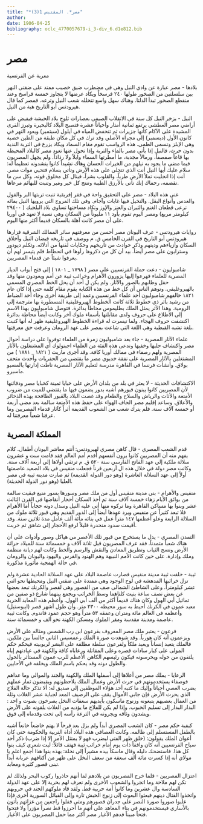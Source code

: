 ```yaml
---
title: "*مصر*. المقتبس 1(3)"
author: 
date: 1906-04-25
bibliography: oclc_4770057679-i_3-div_6.d1e812.bib
---
```




#  مصر 


 معربة عن الفرنسية 

 بلادها - مصر عبارة عن وادي النيل وهي في مضطرب ضيق خصيب ممتد على ضفتي النهر بين سلسلتين من الصخور طولها  ٢٤٠  فرسخاً ويكاد عرضها لا يتجاوز  خمسة  فراسخ وعند منقطع الصخور تبدأ الدلتا. وهناك سهل واسع تتخلله شعب النيل وترعه. فمصر كما قال هيرودتس أبو التاريخ هبة من النيل. 

 النيل - يزخر النيل كل سنة في الانقلاب الصيفي بعصارات ثلوج بلاد الحبشة فيفيض على أراضي مصر العطشى يرتفع  ثمانية  أمتار وأحياناً  عشرة  فتصبح البلاد كالبحيرة وتبرز القرى المشيدة على الآكام كأنها جزيرات ثم تنخفض المياه في أيلول (سبتمبر) ويعود النهر في كانون الأول (ديسمبر) إلى مجراه الأصلي وقد ترك في كل مكان طبقة من الطين خصبة وهي الإبلز وتسمى الطمي. هذه الرواسب تقوم مقام السماد ويكاد يزرع في التربة الندية بدون حرث. فالنيل إذا يأتي مصر بالماء والتربة وإذا تحول عنها تعود   مصر كالبلاد المحيطة بها قاعاً صفصفاً، ورمالاً مجدبة، ما أمطرتها السماء وابلاً ولا رذاذاً. ولم يجهل المصريون فيما مضى ما يجود به نيلهم من الخيرات الحسان وهاك نشيداً كانوا ينشدونه تعظيماً له: سلام عليك أيها النيل أنت الذي تتجلى على هذه الأرض وتأتي بسلام فتحيي موات مصر. أنت إذا انجليت تملأ الأرض طرباً، والقلوب بشراً، فينال كل مخلوق قوته، وكل سن ما تقضمه، رحماك إنك تأتي بالأرزق الطيبة وتنتج كل خير ومير وتنبت للبهائم مرعاها. 

 غنى هذه البلاد - مصر على التحقيق واحة في قفر إفريقية تنبت تربتها البر والفول والعدس وأنواع البقل. والنخيل فيها غابات وآجام. وفي تلك المروج التي يرويها النيل بمائه ترعى قطعان الغنم والثيران والعنز والإوز وتكاد مساحتها تساوي بلاد البلجيك (  ٢٩٤٠٠  كيلومتر مربع) ومصر اليوم تقوم بأود  ١١  مليوناً من السكان وهي نسبة لا تعهد في أوربا على أن مصر كانت آهلة بالسكان قديماً أكثر منها اليوم. 

 روايات هيرودتس - عرف اليونان مصر أحسن من معرفتهم سائر الممالك الشرقية فزارها هيرودتس أبو التاريخ في القرن الخامس ق. م ووصف في تاريخه فيضان النيل وأخلاق   السكان وأزياءهم ودينهم وذكر حوادث من تاريخهم وحكايات لقنها من أدلائه. وتكلم ديودور وسترابون على مصر أيضاً. بيد أن كل من ذكروها رأوها في انحطاط فلم يتيسر لهم أن يعرفوا شيئاً عن قدماء المصريين. 

 شامبوليون - دعت حملة الفرنسيين على مصر (  ١٧٩٨  _  ١٨٠١  ) إلى   فتح أبواب الديار المصرية للعلماء فهرعوا إليها يزورون الأهرام وخرائب ثيبة عن أمم ويعودون منها وقد حفل وطابهم بالصور والآثار. ولم يكن ل  أحد  أن يحل الخط المصري المسمى بالهيروغليفي. وتوهم الناس أن كل خط من هذه الكتابة يقوم مقام كلمة حتى إذا كان عام  ١٨٢١  خالفهم شامبوليون  أحد  علماء الفرنسيين وعمد إلى طريقة أخرى وجاء  أحد  الضباط من رشيد بأثر ذي خطوط  ثلاثة  كانت الخطوط الهيروغليفية المسطورة بها مترجمة إلى الرومية. وهذا الأثر يمثل الملك بطليموس محاطاً بدائرة. فتوصل شامبوليون بهذا الاسم إلى الاطلاع على حروف ولدى مقابلتها بأسماء ملوك أخر وكانت أيضاً محاطة بدائرة اكتشفت حروف الهجاء. ولما تيسرت له قراءة الخطوط الهيروغليفية ظهر له أنها كتبت بلغة تشبه القبطية وهي اللغة التي شاعت بمصر على عهد الرومان وعرفت حق معرفتها. 

 علماء الآثار المصرية - جاء بعد شامبوليون زمرة من العلماء توفروا على دراسة أحوال مصر واكتشاف جليها وخفيها وتدعى هذه الفئة من العلماء اجبتولوك أي المشتغلون بالآثار المصرية ولهم رصفاء في ممالك أوربا كافة. وقد أجرى ماريت (  ١٨٢١  _  ١٨٨١  ) من المشتغلين بالآثار المصرية على نفقة خديوي مصر ما يقتضي من الحفريات وأحدث متحف بولاق. وأنشأت فرنسا في القاهرة مدرسة لتعليم الآثار المصرية ناطت إدارتها بالمسيو ماسبرو. 

 الاكتشافات الحديثة - لا يعثر في بلد من بلدان الأرض على خبايا ثمينة كخبايا مصر ودفائنها لأن المصريين كانوا يبنون قبورهم أشبه بدور   يضعون فيها ما يقتضي للميت من ضروب الأمتعة والأثاث والرياش والسلاح والطعام وقد غصت البلاد بالقبور الطافحة بهذه الذخائر والأعلاق. وساعد إقليم مصر الجاف الهواء على حفظ هذه الأمتعة سالمة بعد مضي  أربعة  أو  خمسة آلاف  سنة. فلم يترك شعب من الشعوب القديمة أثراً كآثار قدماء المصريين وما عرفنا شعباً معرفتنا له.  


##  المملكة المصرية 


 قدم الشعب المصري - قال كاهن مصري لهيرودتس: أنتم معاشر اليونان أطفال. كلام يفهم منه أن المصريين كانوا يرون أنفسهم أقدم أمم العالم فقد قامت  ست  و  عشرون  سلالة ملكية إلى عهد الفاتح الفارسي سنة  ٥٢٠  ق. م ترتقي أولاها إلى  أربعة آلاف  سنة. وكانت مصر دولة في خلال هذه ال  أربعين  قرناً فجعلت منفيس في بلاد الصعيد عاصمتها أولاً إلى عهد السلالة العاشرة (وهو دور الدولة القديمة) ثم صارت مدينة ثيبة في مصر العليا (وهو دور الدولة الحديثة). 

 منفيس والأهرام - بنى مدينة منفيس أول من ملك مصر وسورها بسور منيع فبقيت سالمة من بوائق الأيام زهاء  خمسة آلاف  سنة ثم أخذ السكان أحجار أنقاضها في القرن الثالث  عشر  وبنوا بها مساكن القاهرة وما تركوه منها أتى عليه النيل وسدل دونه حجاباً أما الأهرام فلا تبعد كثيراً عن منفيس ويرد عهدها أيضاً إلى الدور القديم وهي قبور  ثلاثة  ملوك من السلالة الرابعة وعلو أعظمها  ١٤٧  متراً عمل في بنائه  مائة  ألف  عامل مدة  ثلاثين  سنة. وقد أقيمت سدود منحدرة قليلاً لرفع الأحجار إلى شاهق ثم خربت.  

 التمدن المصري - يدل ما يستخرج من قبور تلك الأعصر من هياكل وصور وأدوات على أن هناك شعباً متمدناً. فقد عرف المصريون قبل  ثلاثة آلاف  و  خمسمائة  سنة للميلاد حراثة الأرض ونسج الثياب وتطريق المعادن والنقش والرسم والخط وكانت لهم ديانة منظمة وملك وإدارة. على حين كانت الأمم النبيهة وهم الهنود والفرس واليهود واليونان والرومان في حالة الهمجية مأثورة مذكورة. 

 ثيبة - خلفت ثيبة مدينة منفيس فصارت عاصمة البلاد على عهد السلالة الحادية  عشرة  ولم تزل خرائبها المدهشة في لوح الوجود وهي ممتدة على ضفتي النيل ومحيطها نحو  اثني  عشر  كيلومتراً. وعلى الشاطئ الشمالي صف من القصور وهي لقصر والكرنك تبعد بعضها عن بعض نصف ساعة بنيت كلتاهما وسط الخرائب ويجمع بينهما شارع ذو صفين من تماثيل أبي الهول وكان هناك قديماً أكثر من  ألف  أبي الهول. وأعظم هذه المعابد الحربة معبد عمون في الكرنك أحيط به سور محيطه  ٢٣٠٠  متر. وأن طول أشهر قصر (ايبوستيل) وأعظمه في العالم  مائة  ومتران وعمقه  ٥٣  متراً وهو حجم عمود فاندوم.   وكانت ثيبة عاصمة ومدينة مقدسة ومقر الملوك ومسكن الكهنة نحو  ألف  و  خمسمائة  سنة. 

 فرعون - يعتبر ملك مصر المعروف بفرعون ابن رب الشمس ومثاله على الأرض ويزعمون أنه كان هورباً. وقد شوهدت صورة الملك رعمسيس الثاني جالساً بين ملكين. فالملك يتعبد إنساناً ويعبد ملكاً ولفرعون سلطة مطلقة على البشر لربوبيته فيحكم حكم المولى على كبار سادات قصره وعلى المقاتلة ورعاياه كافة والكهنة في عبادتهم إياه يلتفون من حوله ويحرسونه   فيكون رئيسهم الكاهن الأعظم للرب عمون المستأثر بالحول والطول دونه وقد يحكم باسم الملك ويخلفه في الأحايين. 

 الرعايا - يملك مصر من أعلاها إلى أسفلها الملك والكهنة والجند والموالي وما عداهم فوصفاء يستخدمونهم في حرث الأرض وعمال الملك يلاحظونهم ويقبضون ثمار عملهم بضرب العصي أحياناً وإليك ما كتبه  أحد  هؤلاء الموظفين إلى صديق له: ألا تذكر حالة الفلاح الذي يحرث الأرض فإن جابي الأموال يقف على الرصيف المعد لجباية  عشر  الغلات وثلة من العمال بعصيهم يتبعونه وزنوج ماسكون بأيديهم سعفات النخل يصرخون بصوت و  احد  : البدار البدار إلى تسليم الحبوب. وإذا لم يكن للفلاح ما يؤديه من الغلات يلقونه على الأرض ويشدون وثاقه ويجرونه في الترعة رأسه إلى تحت وقدماه إلى فوق. 

 كيفية حكم مصر - كان الشعب المصري أبداً ولم يزل بعد فرحاً لا يهتم خاضعاً خانعاً أشبه بالطفل المستسلم إلى ظالمه. وكانت العصافي هذه البلاد أداة التربية والحكومة حتى كان أعوان الملك يقولون: (خلق ظهر الفتى ليضرب فهو لا يمتثل الأمر إلا إذا ضرب) ذكر  أحد  سياح الفرنسيين أنه كان واقفاً ذات يوم أمام خرائب ثيبة فهتف قائلاً: ليت شعري كيف بنوا كل هذا. فاستضحك دليله وقال ماسكاً بيده مشيراً إلى نخلة: بهذه بنوا هذا أجمع اعلم يا مولاي أنه إذا كسرت  مائة  ألف  سعفة من سعف النخل على ظهر من أكتافهم عريانة أبداً تبنى قصور كثيرة ومعابد. 

 اعتزال المصريين - قلما خرج المصريون من بلادهم لما أنهم حاذروا ركوب البحر ولذلك لم تكن لهم ملاحة وما اتجروا والشعوب الأخرى ولم   تعرف لهم بحرية إلا على عهد الدولة السادسة وال  عشرين  وما كانوا أمة حربية قط. ولقد قاد ملوكهم الجند في حروبهم واتخذوا القتال دينهم فبعثوا البعوث إلى زنوج الحبش تارة وإلى القبائل السورية أخرى فإذا غلبوا   صوروا صورة النصر على جدران قصورهم ومتى قفلوا راجعين من غزاتهم يأتون بالأسارى فيستخدمونهم في بناء المعاهد على أنهم ما أحرزوا قط نصراً مؤزراً ولا فتحوا فتحاً مبيناً فدهم الأغيار مصر أكثر مما حمل المصريون على الأغيار. 
